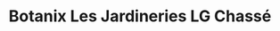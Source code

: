 ---
title: "Botanix Les Jardineries LG Chassé"
url: /trois-rivieres/botanix-les-jardineries-lg-chasse/
shop: florist
---